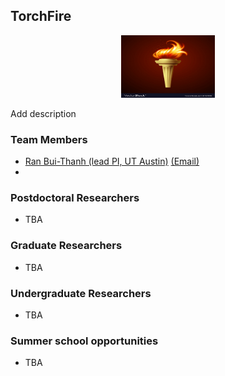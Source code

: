 ## **TorchFire**


<p align="center">
<img src="/assets/logo.jpg" width="150" height="100" />
</p>

Add description

### **Team Members** 


* [Ran Bui-Thanh (lead PI, UT Austin)](https://users.oden.utexas.edu/~tanbui/) [(Email)](mailto:tanbui@oden.utexas.edu)
* 


### **Postdoctoral Researchers**

* TBA



### **Graduate Researchers**

* TBA


### **Undergraduate Researchers**

* TBA


### **Summer school opportunities**

* TBA
